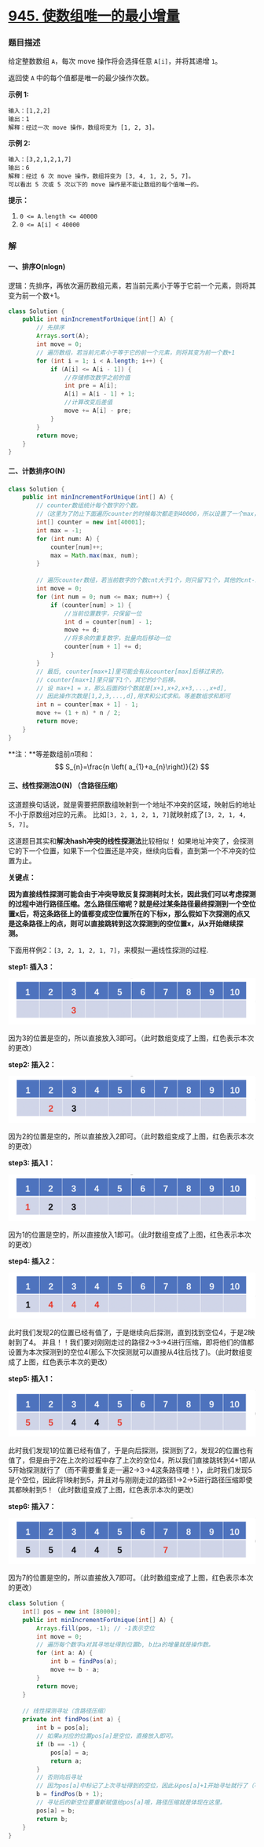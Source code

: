 # [945. 使数组唯一的最小增量](https://leetcode-cn.com/problems/minimum-increment-to-make-array-unique/)

### 题目描述

给定整数数组 `A`，每次 move 操作将会选择任意 `A[i]`，并将其递增 `1`。

返回使 `A` 中的每个值都是唯一的最少操作次数。

**示例 1:**

```
输入：[1,2,2]
输出：1
解释：经过一次 move 操作，数组将变为 [1, 2, 3]。
```

**示例 2:**

```
输入：[3,2,1,2,1,7]
输出：6
解释：经过 6 次 move 操作，数组将变为 [3, 4, 1, 2, 5, 7]。
可以看出 5 次或 5 次以下的 move 操作是不能让数组的每个值唯一的。
```

**提示：**

1.  `0 <= A.length <= 40000`
2.  `0 <= A[i] < 40000`

### 解

#### 一、排序O(nlogn)

逻辑：先排序，再依次遍历数组元素，若当前元素小于等于它前一个元素，则将其变为前一个数+1。

```java
class Solution {
    public int minIncrementForUnique(int[] A) {
        // 先排序
        Arrays.sort(A);
        int move = 0;
        // 遍历数组，若当前元素小于等于它的前一个元素，则将其变为前一个数+1
        for (int i = 1; i < A.length; i++) {
            if (A[i] <= A[i - 1]) {
              	//存储修改数字之前的值
                int pre = A[i];
                A[i] = A[i - 1] + 1;
              	//计算改变后差值
                move += A[i] - pre;
            }
        }
        return move;
    }
}
```

#### 二、计数排序O(N)

```java
class Solution {
    public int minIncrementForUnique(int[] A) {
        // counter数组统计每个数字的个数。
        //（这里为了防止下面遍历counter的时候每次都走到40000，所以设置了一个max，这个数据量不设也行，再额外设置min也行）
        int[] counter = new int[40001];
        int max = -1;
        for (int num: A) {
            counter[num]++;
            max = Math.max(max, num);
        }
        
        // 遍历counter数组，若当前数字的个数cnt大于1个，则只留下1个，其他的cnt-1个后移
        int move = 0;
        for (int num = 0; num <= max; num++) {
            if (counter[num] > 1) {
              	//当前位置数字，只保留一位
                int d = counter[num] - 1;
                move += d;
              	//将多余的重复数字，批量向后移动一位
                counter[num + 1] += d;
            }
        }
        // 最后, counter[max+1]里可能会有从counter[max]后移过来的，
      	// counter[max+1]里只留下1个，其它的d个后移。
        // 设 max+1 = x，那么后面的d个数就是[x+1,x+2,x+3,...,x+d],
        // 因此操作次数是[1,2,3,...,d],用求和公式求和。等差数组求和即可
        int n = counter[max + 1] - 1;
        move += (1 + n) * n / 2;
        return move;
    }
}
```

**注：**等差数组前$n$项和：
$$
S_{n}=\frac{n \left( a_{1}+a_{n}\right)}{2}
$$

#### 三、线性探测法O(N) （含路径压缩）

这道题换句话说，就是需要把原数组映射到一个地址不冲突的区域，映射后的地址不小于原数组对应的元素。
比如`[3, 2, 1, 2, 1, 7]`就映射成了`[3, 2, 1, 4, 5, 7]`。

这道题目其实和**解决hash冲突的线性探测法**比较相似！
如果地址冲突了，会探测它的下一个位置，如果下一个位置还是冲突，继续向后看，直到第一个不冲突的位置为止。

**关键点：**

**因为直接线性探测可能会由于冲突导致反复探测耗时太长，因此我们可以考虑探测的过程中进行路径压缩。怎么路径压缩呢？就是经过某条路径最终探测到一个空位置x后，将这条路径上的值都变成空位置所在的下标x，那么假如下次探测的点又是这条路径上的点，则可以直接跳转到这次探测到的空位置x，从x开始继续探测。**

下面用样例2：`[3, 2, 1, 2, 1, 7]`，来模拟一遍线性探测的过程.

**step1: 插入3：**

![image.png](img/945-1.png)


因为3的位置是空的，所以直接放入3即可。（此时数组变成了上图，红色表示本次的更改）

**step2: 插入2：**

![image.png](img/945-2.png)


因为2的位置是空的，所以直接放入2即可。（此时数组变成了上图，红色表示本次的更改）

**step3: 插入1：**

![image.png](img/945-3.png)


因为1的位置是空的，所以直接放入1即可。（此时数组变成了上图，红色表示本次的更改）

**step4: 插入2：**

![image.png](img/945-4.png)

此时我们发现2的位置已经有值了，于是继续向后探测，直到找到空位4，于是2映射到了4。
并且！！我们要对刚刚走过的路径2->3->4进行压缩，即将他们的值都设置为本次探测到的空位4(那么下次探测就可以直接从4往后找了)。（此时数组变成了上图，红色表示本次的更改）

**step5: 插入1：**

![image.png](img/945-5.png)


此时我们发现1的位置已经有值了，于是向后探测，探测到了2，发现2的位置也有值了，但是由于2在上次的过程中存了上次的空位4，所以我们直接跳转到4+1即从5开始探测就行了（而不需要重复走一遍2->3->4这条路径喽！），此时我们发现5是个空位，因此将1映射到5，并且对与刚刚走过的路径1->2->5进行路径压缩即使其都映射到5！（此时数组变成了上图，红色表示本次的更改）

**step6: 插入7：**

![image.png](img/945-6.png)


因为7的位置是空的，所以直接放入7即可。（此时数组变成了上图，红色表示本次的更改）

```java
class Solution {
    int[] pos = new int [80000];
    public int minIncrementForUnique(int[] A) {
        Arrays.fill(pos, -1); // -1表示空位
        int move = 0;
        // 遍历每个数字a对其寻地址得到位置b, b比a的增量就是操作数。
        for (int a: A) {
            int b = findPos(a); 
            move += b - a;
        }
        return move;
    }
    
    // 线性探测寻址（含路径压缩）
    private int findPos(int a) {
        int b = pos[a];
        // 如果a对应的位置pos[a]是空位，直接放入即可。
        if (b == -1) { 
            pos[a] = a;
            return a;
        }
        // 否则向后寻址
        // 因为pos[a]中标记了上次寻址得到的空位，因此从pos[a]+1开始寻址就行了（不需要从a+1开始）。
        b = findPos(b + 1); 
        // 寻址后的新空位要重新赋值给pos[a]哦，路径压缩就是体现在这里。
        pos[a] = b; 
        return b;
    }
}
```



